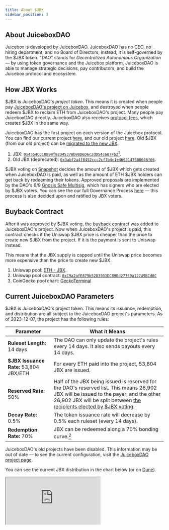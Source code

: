 ```yaml
---
title: About $JBX
sidebar_position: 3
---
```


## About JuiceboxDAO

Juicebox is developed by JuiceboxDAO. JuiceboxDAO has no CEO, no hiring department, and no Board of Directors; instead, it is self-governed by the $JBX token. "DAO" stands for *Decentralized Autonomous Organization* — by using token governance and the Juicebox platform, JuiceboxDAO is able to manage strategic decisions, pay contributors, and build the Juicebox protocol and ecosystem.

## How JBX Works

$JBX is JuiceboxDAO's *project token*. This means it is created when people pay [JuiceboxDAO's project on Juicebox](https://juicebox.money/@juicebox), and destroyed when people redeem $JBX to reclaim ETH from JuiceboxDAO's project. Many people pay JuiceboxDAO directly. JuiceboxDAO also receives [protocol fees](#about-fees), which creates $JBX in the same way.

JuiceboxDAO has the first project on each version of the Juicebox protocol. You can find our current project [here](https://juicebox.money/@juicebox), and our old project [here](https://juicebox.money/p/juicebox). Old $JBX (from our old project) can be [migrated to the new JBX](/updates/jbx-v3-migration-guide/).

1. JBX: [`0x4554CC10898f92D45378b98D6D6c2dD54c687Fb2`](https://etherscan.io/token/0x4554CC10898f92D45378b98D6D6c2dD54c687Fb2)[^1].
2. Old JBX (deprecated): [`0x3abf2a4f8452ccc2cf7b4c1e4663147600646f66`](https://etherscan.io/token/0x3abf2a4f8452ccc2cf7b4c1e4663147600646f66).

$JBX voting on [Snapshot](https://snapshot.org/#/jbdao.eth/) decides the amount of $JBX which gets created when JuiceboxDAO is paid, as well as the amount of ETH $JBX holders can get back by redeeming their tokens. Approved proposals are implemented by the DAO's 6/9 [Gnosis Safe Multisig](https://app.safe.global/eth:0xAF28bcB48C40dBC86f52D459A6562F658fc94B1e/), which has signers who are elected by $JBX voters. You can see the our full Governance Process [here](https://docs.juicebox.money/dao/process/) — this process is also decided upon and ratified by JBX voters.

## Buyback Contract

After it was approved by $JBX voting, the [buyback contract](https://snapshot.org/#/jbdao.eth/proposal/0x25dc6459f1c7871326ea5469daef0b237b1e2a8be9631389c703464a25b10346) was added to JuiceboxDAO's project. Now when JuiceboxDAO's project is paid, this contract checks if the Uniswap $JBX price is cheaper than the price to create new $JBX from the project. If it is the payment is sent to Uniswap instead.

This means that the JBX supply is capped until the Uniswap price becomes more expensive than the price to create new $JBX.

1. Uniswap pool: [ETH - JBX](https://app.uniswap.org/tokens/ethereum/0x4554cc10898f92d45378b98d6d6c2dd54c687fb2).
2. Uniswap pool contract: [`0xC9a2afE879b5283931DC89Bd27759a12749BCd0C`](https://etherscan.io/address/0xC9a2afE879b5283931DC89Bd27759a12749BCd0C)
3. CoinGecko pool chart: [GeckoTerminal](https://www.geckoterminal.com/eth/pools/0xc9a2afe879b5283931dc89bd27759a12749bcd0c)

## Current JuiceboxDAO Parameters

$JBX is JuiceboxDAO's project token. This means its issuance, redemption, and distribution are all subject to the JuiceboxDAO project's parameters. As of 2023-12-07, the project has the following rules:

| Parameter | What it Means |
| --- | --- |
| **Ruleset Length:** 14 days | The DAO can only update the project's rules every 14 days. It also sends payouts every 14 days. |
| **$JBX Issuance Rate:** 53,804 JBX/ETH | For every ETH paid into the project, 53,804 JBX are issued. |
| **Reserved Rate:** 50% | Half of the JBX being issued is reserved for the DAO's reserved list. This means 26,902 JBX will be issued to the payer, and the other 26,902 JBX will be split between [the recipients elected by $JBX voting](https://juicebox.money/v2/p/1?tabid=tokens). |
| **Decay Rate:** 0.5% | The token issuance rate will decrease by 0.5% each ruleset (every 14 days). |
| **Redemption Rate:** 70% | JBX can be redeemed along a 70% bonding curve.[^2] |

JuiceboxDAO's old projects have been disabled. This information may be out of date — to see the current configuration, visit the [JuiceboxDAO project page](https://juicebox.money/@juicebox).

You can see the current JBX distribution in the chart below (or on [Dune](https://dune.com/queries/2331798)).

<style>{`iframe {
  width: 100%;
  min-height: 400px;
  display: inline-block;
  background-color: #f5f5f5;
  border-radius: 5px;
}

.wrapper {
  display: grid;
  gap: 20px;
}

`}</style>

<div class="wrapper">
  <iframe src="https://dune.com/embeds/2331798/3817364"/>
  <iframe src="https://dune.com/embeds/2331798/3817394"/>
</div>

## About Fees

Juicebox projects pay a 2.5% fee when

1. They send a payout to a wallet outside of the Juicebox ecosystem, or when
2. Funds are redeemed while a project's redemption rate is less than 100%.

To be clear:

- There are no fees when projects receive payments.
- There are no fees on redemptions if the redemption rate is 100%.
- There are no fees on payouts to other Juicebox projects.

These fees are paid to JuiceboxDAO's project, and are used to buy $JBX on Uniswap unless it would be cheaper to create new $JBX. The project owner paying the fee gets 50% of the $JBX, and the rest goes to the recipients elected by $JBX voting.

The fee can be set anywhere between 0% and 5% by $JBX voting. The Juicebox protocol has very minimal global governance, which you can learn about [here](https://docs.juicebox.money/dev/learn/administration/).

Projects can also temporarily set fees on payouts aside with [Hold fees](https://docs.juicebox.money/dev/learn/glossary/hold-fees/). This can be useful if a project needs to temporarily pull funds out of their project, but plans to return those funds to the project later on and does not want to pay fees in the interim.

## Premine

A total of 144,246,772 (old) $JBX was premined to pay for the initial development of the Juicebox and the libraries/tools which made it possible. You can learn about this in [this blog post](/updates/premine/). This premine constitutes ~7.02% of the $JBX supply as of December 7th, 2023.

[^1]: The `totalSupply` of v3 JBX includes the supplies of v1/v2 JBX.
[^2]: For a clearer understanding, look at this [bonding curve calculator on Desmos](https://www.desmos.com/calculator/9pewqesyj5). Use `r = 0.7`.
